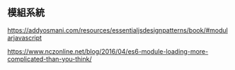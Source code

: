 ## 模組系統

https://addyosmani.com/resources/essentialjsdesignpatterns/book/#modularjavascript

https://www.nczonline.net/blog/2016/04/es6-module-loading-more-complicated-than-you-think/